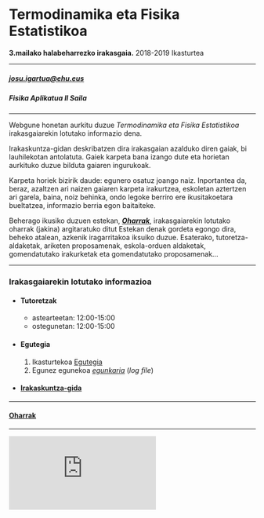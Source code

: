 # Termodinamika eta Fisika Estatistikoa



**3.mailako halabeharrezko irakasgaia.**
2018-2019 Ikasturtea

---------------------------
##### josu.igartua@ehu.eus

##### Fisika Aplikatua II Saila
---------------------------

Webgune honetan aurkitu duzue *Termodinamika eta Fisika Estatistikoa* irakasgaiarekin lotutako informazio dena.

Irakaskuntza-gidan deskribatzen dira irakasgaian azalduko diren gaiak, bi lauhilekotan antolatuta. Gaiek karpeta bana izango dute eta horietan aurkituko duzue bilduta gaiaren ingurukoak.

Karpeta horiek bizirik daude: egunero osatuz joango naiz. Inportantea da, beraz, azaltzen ari naizen gaiaren karpeta irakurtzea, eskoletan aztertzen ari garela, baina, noiz behinka, ondo legoke berriro ere ikusitakoetara bueltatzea, informazio berria egon baitaiteke.


Beherago ikusiko duzuen estekan, [***Oharrak***](https://github.com/jmigartua/TermodinamikaFisikaEstatistikoa2018_2019_ika/blob/master/Oharrak_2018_2019.md), irakasgaiarekin lotutako oharrak (jakina) argitaratuko ditut Estekan denak gordeta egongo dira, beheko atalean, azkenik iragarritakoa iksuiko duzue. Esaterako, tutoretza-aldaketak, ariketen proposamenak, eskola-orduen aldaketak, gomendatutako irakurketak eta gomendatutako proposamenak...

----------------------------

### Irakasgaiarekin lotutako informazioa

* #### Tutoretzak
    * astearteetan: 12:00-15:00
    * ostegunetan:  12:00-15:00


* #### Egutegia

    1. Ikasturtekoa [Egutegia](https://www.ehu.eus/eu/web/ztf-fct/calendario)
    2. Egunez egunekoa [*egunkaria*](https://github.com/jmigartua/TermodinamikaFisikaEstatistikoa2018_2019_ika/blob/master/EgunkariaLogFile_2018_2019.md) (*log file*)


* #### [Irakaskuntza-gida](https://github.com/jmigartua/TermodinamikaFisikaEstatistikoa2018_2019_ika/blob/master/IrakaskuntzaGidaTermo_2018_2019.md)


----------------------------------
#### [Oharrak](https://github.com/jmigartua/TermodinamikaFisikaEstatistikoa2018_2019_ika/blob/master/Oharrak_2018_2019.md)  
----------------------------------



[![Analytics](https://ga-beacon.appspot.com/UA-73141475-1/https://github.com/jmigartua/TermodinamikaFisikaEstatistikoa2017_2018/README.md)](https://github.com/igrigorik/ga-beacon)

